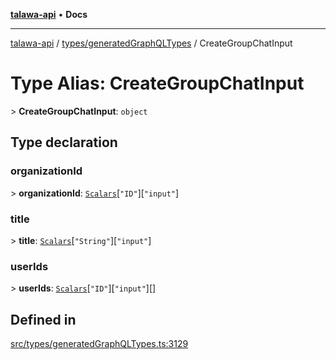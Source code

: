 [**talawa-api**](../../../README.md) • **Docs**

***

[talawa-api](../../../modules.md) / [types/generatedGraphQLTypes](../README.md) / CreateGroupChatInput

# Type Alias: CreateGroupChatInput

\> **CreateGroupChatInput**: `object`

## Type declaration

### organizationId

\> **organizationId**: [`Scalars`](Scalars.md)\[`"ID"`\]\[`"input"`\]

### title

\> **title**: [`Scalars`](Scalars.md)\[`"String"`\]\[`"input"`\]

### userIds

\> **userIds**: [`Scalars`](Scalars.md)\[`"ID"`\]\[`"input"`\][]

## Defined in

[src/types/generatedGraphQLTypes.ts:3129](https://github.com/PalisadoesFoundation/talawa-api/blob/2f8fb6988cd34004fbbf76550c8eef691b861a19/src/types/generatedGraphQLTypes.ts#L3129)

